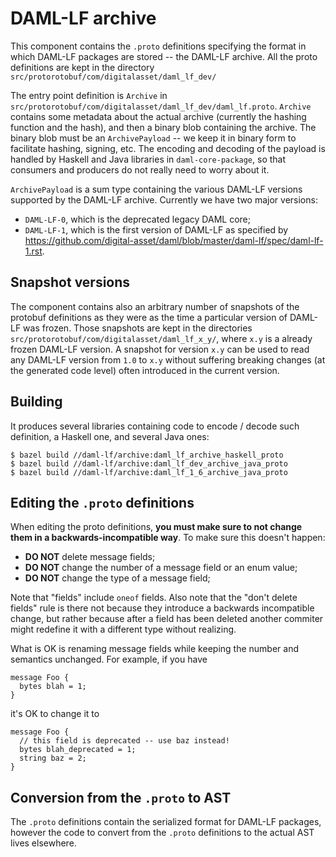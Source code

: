 # DAML-LF archive

This component contains the `.proto` definitions specifying the format
in which DAML-LF packages are stored -- the DAML-LF archive. All the
proto definitions are kept in the directory
`src/protorotobuf/com/digitalasset/daml_lf_dev/`

The entry point definition is `Archive` in
`src/protorotobuf/com/digitalasset/daml_lf_dev/daml_lf.proto`.  `Archive`
contains some metadata about the actual archive (currently the hashing
function and the hash), and then a binary blob containing the
archive. The binary blob must be an `ArchivePayload` -- we keep it in
binary form to facilitate hashing, signing, etc. The encoding and
decoding of the payload is handled by Haskell and Java libraries in
`daml-core-package`, so that consumers and producers do not really
need to worry about it.

`ArchivePayload` is a sum type containing the various DAML-LF versions
supported by the DAML-LF archive. Currently we have two major versions:

* `DAML-LF-0`, which is the deprecated legacy DAML core; 
* `DAML-LF-1`, which is the first version of DAML-LF as specified by
    <https://github.com/digital-asset/daml/blob/master/daml-lf/spec/daml-lf-1.rst>.

## Snapshot versions

The component contains also an arbitrary number of snapshots of the
protobuf definitions as they were as the time a particular version of
DAML-LF was frozen. Those snapshots are kept in the directories
`src/protorotobuf/com/digitalasset/daml_lf_x_y/`, where `x.y` is a
already frozen DAML-LF version.  A snapshot for version `x.y` can be
used to read any DAML-LF version from `1.0` to `x.y` without suffering
breaking changes (at the generated code level) often introduced in the
current version.

## Building

It produces several libraries containing code to encode / decode such
definition, a Haskell one, and several Java ones:

```
$ bazel build //daml-lf/archive:daml_lf_archive_haskell_proto
$ bazel build //daml-lf/archive:daml_lf_dev_archive_java_proto
$ bazel build //daml-lf/archive:daml_lf_1_6_archive_java_proto
```

## Editing the `.proto` definitions

When editing the proto definitions, **you must make sure to not change
them in a backwards-incompatible way**. To make sure this doesn't happen:

* **DO NOT** delete message fields;
* **DO NOT** change the number of a message field or an enum value;
* **DO NOT** change the type of a message field;

Note that "fields" include `oneof` fields. Also note that the "don't
delete fields" rule is there not because they introduce a backwards
incompatible change, but rather because after a field has been deleted
another commiter might redefine it with a different type without
realizing.

What is OK is renaming message fields while keeping the number and semantics unchanged.
For example, if you have

```
message Foo {
  bytes blah = 1;
}
```

it's OK to change it to

```
message Foo {
  // this field is deprecated -- use baz instead!
  bytes blah_deprecated = 1;
  string baz = 2;
}
```

## Conversion from the `.proto` to AST

The `.proto` definitions contain the serialized format for DAML-LF
packages, however the code to convert from the `.proto` definitions to
the actual AST lives elsewhere.


